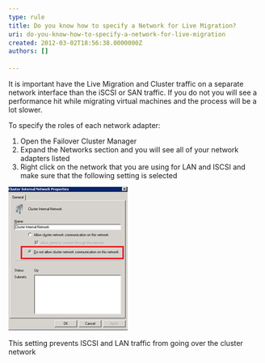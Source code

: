 ```yaml
---
type: rule
title: Do you know how to specify a Network for Live Migration?
uri: do-you-know-how-to-specify-a-network-for-live-migration
created: 2012-03-02T18:56:38.0000000Z
authors: []

---
```


It is important have the Live Migration and Cluster traffic on a separate network interface than the iSCSI or SAN traffic. If you do not you will see a performance hit while migrating virtual machines and the process will be a lot slower.
 
To specify the roles of each network adapter:

1. Open the Failover Cluster Manager
2. Expand the Networks section and you will see all of your network adapters listed
3. Right click on the network that you are using for LAN and ISCSI and make sure that the following setting is selected


![ Network properties window](cluster-network.jpg)

This setting prevents ISCSI and LAN traffic from going over the cluster network
